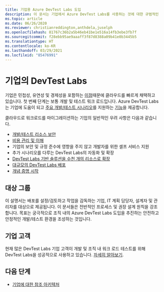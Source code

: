 ```yaml
---
title: 기업용 Azure DevTest Labs 도입
description: 이 문서는 기업에서 Azure DevTest Labs를 사용하는 것에 대한 규범적인 지침을 제공합니다.
ms.topic: article
ms.date: 06/26/2020
ms.reviewer: christianreddington,anthdela,juselph
ms.openlocfilehash: 81767c36b2a5b46eb41be1e516a14fb3ebe3fb7f
ms.sourcegitcommit: f28ebb95ae9aaaff3f87d8388a09b41e0b3445b5
ms.translationtype: HT
ms.contentlocale: ko-KR
ms.lasthandoff: 03/29/2021
ms.locfileid: "85476991"
---
```

# <a name="devtest-labs-in-the-enterprise"></a>기업의 DevTest Labs
기업은 민첩성, 유연성 및 경제성을 포함하는 [이점](/azure/architecture/cloud-adoption/business-strategy/cloud-migration-business-case)때문에 클라우드를 빠르게 채택하고 있습니다. 첫 번째 단계는 보통 개발 및 테스트 워크 로드입니다. Azure DevTest Labs는 기업에 도움이 되고 [주요 개발/테스트 시나리오](devtest-lab-guidance-get-started.md)를 지원하는 [기능](devtest-lab-concepts.md)을 제공합니다.

클라우드로 워크로드를 마이그레이션하는 기업의 일반적인 우려 사항은 다음과 같습니다.

- [개발/테스트 리소스 보안](devtest-lab-guidance-governance-policy-compliance.md)
- [비용 관리 및 이해](devtest-lab-guidance-governance-cost-ownership.md)
- 기업의 보안 및 규정 준수에 영향을 주지 않고 개발자를 위한 셀프 서비스 지원
- 추가 시나리오를 다루는 DevTest Labs의 자동화 및 확장
- [DevTest Labs 기반 솔루션을 수천 개의 리소스로 확장](devtest-lab-guidance-scale.md)
- [대규모의 DevTest Labs 배포](devtest-lab-guidance-orchestrate-implementation.md)
- [개념 증명 시작](devtest-lab-guidance-orchestrate-implementation.md)

## <a name="intended-audience"></a>대상 그룹
이 설명서는 배포를 설정/검토하고 작업을 감독하는 기업, IT 계획 담당자, 설계자 및 관리자를 대상으로 제공됩니다. 이 문서들은 전반적인 프로세스 및 권장 설계 원칙을 강조합니다. 목표는 궁극적으로 조직 내의 Azure DevTest Labs 도입을 추진하는 안전하고 안정적인 개발/테스트 환경을 조성하는 것입니다.

## <a name="enterprise-customers"></a>기업 고객

현재 많은 DevTest Labs 기업 고객이 개발 및 조직 내 워크 로드 테스트를 위해 DevTest Labs을 성공적으로 사용하고 있습니다. [자세히 알아보기](https://azure.microsoft.com/case-studies/?term=DevTest+labs).

## <a name="next-steps"></a>다음 단계
- [기업에 대한 참조 아키텍처](devtest-lab-reference-architecture.md)
